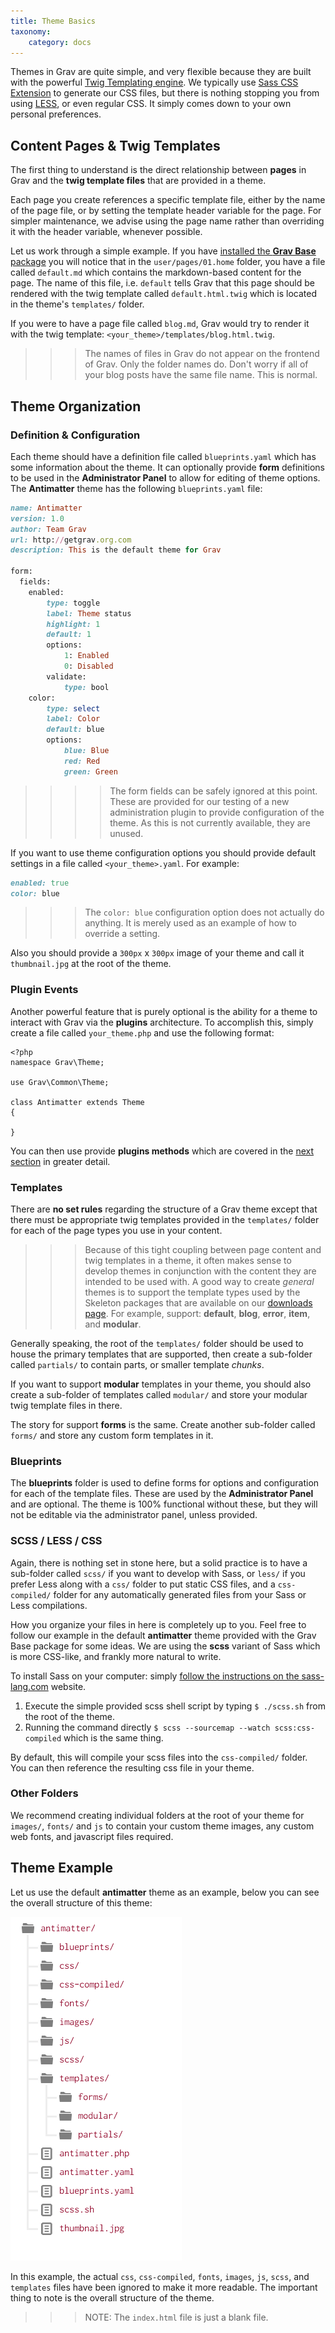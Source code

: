 ```yaml
---
title: Theme Basics
taxonomy:
    category: docs
---
```


Themes in Grav are quite simple, and very flexible because they are built with the powerful [Twig Templating engine][twigtemplates]. We typically use [Sass CSS Extension][sass] to generate our CSS files, but there is nothing stopping you from using [LESS][less], or even regular CSS. It simply comes down to your own personal preferences.

## Content Pages & Twig Templates

The first thing to understand is the direct relationship between **pages** in Grav and the **twig template files** that are provided in a theme.  

Each page you create references a specific template file, either by the name of the page file, or by setting the template header variable for the page.  For simpler maintenance, we advise using the page name rather than overriding it with the header variable, whenever possible.

Let us work through a simple example.  If you have [installed the **Grav Base** package][gravbase] you will notice that in the `user/pages/01.home` folder, you have a file called `default.md` which contains the markdown-based content for the page.  The name of this file, i.e. `default` tells Grav that this page should be rendered with the twig template called `default.html.twig` which is located in the theme's `templates/` folder.

If you were to have a page file called `blog.md`, Grav would try to render it with the twig template: `<your_theme>/templates/blog.html.twig`.

>>> The names of files in Grav do not appear on the frontend of Grav. Only the folder names do. Don't worry if all of your blog posts have the same file name. This is normal.

## Theme Organization

### Definition & Configuration

Each theme should have a definition file called `blueprints.yaml` which has some information about the theme.  It can optionally provide **form** definitions to be used in the **Administrator Panel** to allow for editing of theme options.  The **Antimatter** theme has the following `blueprints.yaml` file:

```ruby
name: Antimatter
version: 1.0
author: Team Grav
url: http://getgrav.org.com
description: This is the default theme for Grav

form:
  fields:
    enabled:
        type: toggle
        label: Theme status
        highlight: 1
        default: 1
        options:
            1: Enabled
            0: Disabled
        validate:
            type: bool
    color:
        type: select
        label: Color
        default: blue
        options:
            blue: Blue
            red: Red
            green: Green
```

>>>> The form fields can be safely ignored at this point. These are provided for our testing of a new administration plugin to provide configuration of the theme. As this is not currently available, they are unused.

If you want to use theme configuration options you should provide default settings in a file called `<your_theme>.yaml`.  For example:

```ruby
enabled: true
color: blue
```

>>> The `color: blue` configuration option does not actually do anything. It is merely used as an example of how to override a setting.

Also you should provide a `300px` x `300px` image of your theme and call it `thumbnail.jpg` at the root of the theme.

### Plugin Events

Another powerful feature that is purely optional is the ability for a theme to interact with Grav via the **plugins** architecture.  To accomplish this, simply create a file called `your_theme.php` and use the following format:

	<?php
	namespace Grav\Theme;

	use Grav\Common\Theme;

	class Antimatter extends Theme
	{

	}

You can then use provide **plugins methods** which are covered in the [next section][next] in greater detail.

### Templates

There are **no set rules** regarding the structure of a Grav theme except that there must be appropriate twig templates provided in the `templates/` folder for each of the page types you use in your content. 

>>> Because of this tight coupling between page content and twig templates in a theme, it often makes sense to develop themes in conjunction with the content they are intended to be used with.  A good way to create _general_ themes is to support the template types used by the Skeleton packages that are available on our [downloads page][downloads]. For example, support: **default**, **blog**, **error**, **item**, and **modular**.

Generally speaking, the root of the `templates/` folder should be used to house the primary templates that are supported, then create a sub-folder called `partials/` to contain parts, or smaller template _chunks_. 

If you want to support **modular** templates in your theme, you should also create a sub-folder of templates called `modular/` and store your modular twig template files in there.

The story for support **forms** is the same. Create another sub-folder called `forms/` and store any custom form templates in it.

### Blueprints

The **blueprints** folder is used to define forms for options and configuration for each of the template files. These are used by the **Administrator Panel** and are optional. The theme is 100% functional without these, but they will not be editable via the administrator panel, unless provided.

### SCSS / LESS / CSS

Again, there is nothing set in stone here, but a solid practice is to have a sub-folder called `scss/` if you want to develop with Sass, or `less/` if you prefer Less along with a `css/` folder to put static CSS files, and a `css-compiled/` folder for any automatically generated files from your Sass or Less compilations.

How you organize your files in here is completely up to you.  Feel free to follow our example in the default **antimatter** theme provided with the Grav Base package for some ideas.  We are using the **scss** variant of Sass which is more CSS-like, and frankly more natural to write. 

To install Sass on your computer: simply [follow the instructions on the sass-lang.com][sasslang] website.

1. Execute the simple provided scss shell script by typing `$ ./scss.sh` from the root of the theme.
2. Running the command directly `$ scss --sourcemap --watch scss:css-compiled` which is the same thing.

By default, this will compile your scss files into the `css-compiled/` folder.  You can then reference the resulting css file in your theme.

### Other Folders

We recommend creating individual folders at the root of your theme for `images/`, `fonts/` and `js` to contain your custom theme images, any custom web fonts, and javascript files required.

## Theme Example

Let us use the default **antimatter** theme as an example, below you can see the overall structure of this theme:

![Theme Folders](theme-folders.png)

In this example, the actual `css`, `css-compiled`, `fonts`, `images`, `js`, `scss`, and `templates` files have been ignored to make it more readable.  The important thing to note is the overall structure of the theme. 

>>> NOTE: The `index.html` file is just a blank file.

[twigtemplates]: twig-templates
[sass]: http://sass-lang.com
[less]: http://lesscss.org/
[gravbase]: ../basics/installation
[next]: ../plugins
[sasslang]: http://sass-lang.com/install
[downloads]: http://getgrav.org/downloads
